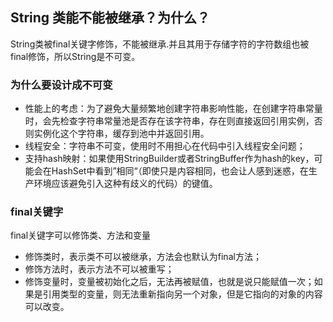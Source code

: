 ## String 类能不能被继承？为什么？

String类被final关键字修饰，不能被继承.并且其用于存储字符的字符数组也被final修饰，所以String是不可变。

### 为什么要设计成不可变

- 性能上的考虑：为了避免大量频繁地创建字符串影响性能，在创建字符串常量时，会先检查字符串常量池是否存在该字符串，存在则直接返回引用实例，否则实例化这个字符串，缓存到池中并返回引用。
- 线程安全：字符串不可变，使用时不用担心在代码中引入线程安全问题；
- 支持hash映射：如果使用StringBuilder或者StringBuffer作为hash的key，可能会在HashSet中看到”相同“（即使只是内容相同，也会让人感到迷惑，在生产环境应该避免引入这种有歧义的代码）的键值。

### final关键字
final关键字可以修饰类、方法和变量

- 修饰类时，表示类不可以被继承，方法会也默认为final方法；
- 修饰方法时，表示方法不可以被重写；
- 修饰变量时，变量被初始化之后，无法再被赋值，也就是说只能赋值一次；如果是引用类型的变量，则无法重新指向另一个对象，但是它指向的对象的内容可以改变。
